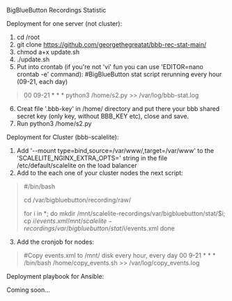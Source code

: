 BigBlueButton Recordings Statistic

Deployment for one server (not cluster):

1. cd /root
2. git clone https://github.com/georgethegreatat/bbb-rec-stat-main/
3. chmod a+x update.sh
4. ./update.sh
5. Put into crontab (if you're not 'vi' fun you can use 'EDITOR=nano crontab -e' command):
#BigBlueButton stat script rerunning every hour (09-21, each day)
> 00 09-21 * * * python3 /home/s2.py >> /var/log/bbb-stat.log
6. Creat file '.bbb-key' in /home/ directory and put there your bbb shared secret key (only key, without BBB_KEY etc), close and save.
7. Run python3 /home/s2.py

Deployment for Cluster (bbb-scalelite):

1. Add '--mount type=bind,source=/var/www/,target=/var/www' to the 'SCALELITE_NGINX_EXTRA_OPTS=' string in the file /etc/default/scalelite on the load balancer
2. Add to the each one of your cluster nodes the next script:
> #/bin/bash
> 
> cd /var/bigbluebutton/recording/raw/
> 
> for i in *;
> do
>     mkdir /mnt/scalelite-recordings/var/bigbluebutton/stat/$i;
>     cp $i/events.xml /mnt/scalelite-recordings/var/bigbluebutton/stat/$i/events.xml
> done

3. Add the cronjob for nodes:
> #Copy events.xml to /mnt/ disk every hour, every day
> 00 9-21 * * * /bin/bash /home/copy_events.sh >> /var/log/copy_events.log

Deployment playbook for Ansible:

Coming soon...

